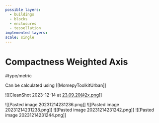 ```yaml
---
possible layers:
  - buildings
  - blocks
  - enclosures
  - tessellation
implemented layers: 
scale: single
---
```

# Compactness Weighted Axis
#type/metric 

Can be calculated using [[MomepyToolkitUrban]]

![[CleanShot 2023-12-14 at 23.09.20@2x.png]]

![[Pasted image 20231214231236.png]]
![[Pasted image 20231214231238.png]]
![[Pasted image 20231214231242.png]]
![[Pasted image 20231214231244.png]]

